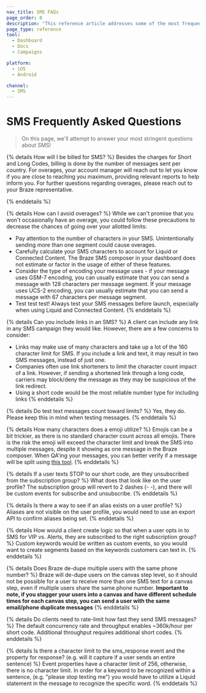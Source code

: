 ```yaml
---
nav_title: SMS FAQs
page_order: 8
description: "This reference article addresses some of the most frequently asked questions that arise when setting up SMS campaigns."
page_type: reference
tool:
  - Dashboard
  - Docs
  - Campaigns

platform:
  - iOS
  - Android

channel:
  - SMS
---
```


# SMS Frequently Asked Questions

> On this page, we'll attempt to answer your most stringent questions about SMS!

{% details How will I be billed for SMS? %}
Besides the charges for Short and Long Codes, billing is done by the number of messages sent per country. 
For overages, your account manager will reach out to let you know if you are close to reaching you maximum, providing relevant reports to help inform you. For further questions regarding overages, please reach out to your Braze representative.

{% enddetails %}

{% details How can I avoid overages? %}
While we can't promise that you won't occasionally have an overage, you could follow these precautions to decrease the chances of going over your allotted limits:

- Pay attention to the number of characters in your SMS. Unintentionally sending more than one segment could cause overages.
- Carefully calculate your SMS characters to account for Liquid or Connected Content. The Braze SMS composer in your dashboard does not estimate or factor in the usage of either of these features.
- Consider the type of encoding your message uses - if your message uses GSM-7 encoding, you can usually estimate that you can send a message with 128 characters per message segment. If your message uses UCS-2 encoding,  you can usually estimate that you can send a message with 67 characters per message segment.
- Test test test! Always test your SMS messages before launch, especially when using Liquid and Connected Content.
{% enddetails %}

{% details Can you include links in an SMS? %}
A client can include any link in any SMS campaign they would like. However, there are a few concerns to consider:
- Links may make use of many characters and take up a lot of the 160 character limit for SMS. If you include a link and text, it may result in two SMS messages, instead of just one. 
- Companies often use link shorteners to limit the character count impact of a link. However, if sending a shortened link through a long code, carriers may block/deny the message as they may be suspicious of the link redirect.
- Using a short code would be the most reliable number type for including links
{% enddetails %}

{% details Do test text messages count toward limits? %}
Yes, they do. Please keep this in mind when testing messages. 
{% enddetails %}

{% details How many characters does a emoji utilize? %}
Emojis can be a bit trickier, as there is no standard character count across all emojis. There is the risk the emoji will exceed the character limit and break the SMS into multiple messages, despite it showing as one message in the Braze composer. When QA'ing your messages, you can better verify if a message will be split using [this tool](http://chadselph.github.io/smssplit/). 
{% enddetails %}

{% details If a user texts STOP to our short code, are they unsubscribed from the subscription group?  %}
What does that look like on the user profile? The subscription group will revert to 2 dashes (- -), and there will be custom events for subscribe and unsubscribe. 
{% enddetails %}

{% details Is there a way to see if an alias exists on a user profile? %}
Aliases are not visible on the user profile, you would need to use an export API to confirm aliases being set.
{% enddetails %}

{% details How would a client create logic so that when a user opts in to SMS for VIP vs. Alerts, they are subscribed to the right subscription group?  %}
Custom keywords would be written as custom events, so you would want to create segments based on the keywords customers can text in.
{% enddetails %}

{% details Does Braze de-dupe multiple users with the same phone number? %}
Braze will de-dupe users on the canvas step level, so it should not be possible for a user to receive more than one SMS text for a canvas step, even if multiple users share the same phone number.  **Important to note, if you stagger your users into a canvas and have different schedule times for each canvas step, you can send a user with the same email/phone duplicate messages**
{% enddetails %}

{% details Do clients need to rate-limit how fast they send SMS messages? %}
The default concurrency rate and throughput enables &#126;360k/hour per short code. Additional throughput requires additional short codes.
{% enddetails %}

{% details Is there a character limit to the sms_response event and the property for response? (e.g. will it capture if a user sends an entire sentence) %}
Event properties have a character limit of 256, otherwise, there is no character limit. In order for a keyword to be recognized within a sentence, (e.g. "please stop texting me") you would have to utilize a Liquid statement in the message to recognize the specific word.
{% enddetails %}


